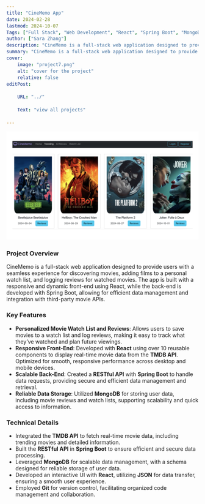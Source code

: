 ```yaml
---
title: "CineMemo App" 
date: 2024-02-28
lastmod: 2024-10-07
Tags: ["Full Stack", "Web Development", "React", "Spring Boot", "MongoDB", "JSON", "JavaScript", "TMDB API", "Git"]  
author: ["Sara Zhang"]
description: "CineMemo is a full-stack web application designed to provide users with a seamless experience for discovering movies, adding films to a personal watch list, and logging reviews for watched movies. The app is built with a responsive and dynamic front-end using React, while the back-end is developed with Spring Boot, allowing for efficient data management and integration with third-party movie APIs." 
summary: "CineMemo is a full-stack web application designed to provide users with a seamless experience for discovering movies, adding films to a personal watch list, and logging reviews for watched movies. The app is built with a responsive and dynamic front-end using React, while the back-end is developed with Spring Boot, allowing for efficient data management and integration with third-party movie APIs."
cover:
    image: "project7.png"
    alt: "cover for the project"
    relative: false
editPost:

    URL: "../"

    Text: "view all projects"

---
```

<div align="center">
    <img src="project7.png" alt="cover for the project" width="600"/>
</div>

### Project Overview
CineMemo is a full-stack web application designed to provide users with a seamless experience for discovering movies, adding films to a personal watch list, and logging reviews for watched movies. The app is built with a responsive and dynamic front-end using React, while the back-end is developed with Spring Boot, allowing for efficient data management and integration with third-party movie APIs.

### Key Features
- **Personalized Movie Watch List and Reviews**: Allows users to save movies to a watch list and log reviews, making it easy to track what they’ve watched and plan future viewings.
- **Responsive Front-End**: Developed with **React** using over 10 reusable components to display real-time movie data from the **TMDB API**. Optimized for smooth, responsive performance across desktop and mobile devices.
- **Scalable Back-End**: Created a **RESTful API** with **Spring Boot** to handle data requests, providing secure and efficient data management and retrieval.
- **Reliable Data Storage**: Utilized **MongoDB** for storing user data, including movie reviews and watch lists, supporting scalability and quick access to information.

### Technical Details
- Integrated the **TMDB API** to fetch real-time movie data, including trending movies and detailed information.
- Built the **RESTful API** in **Spring Boot** to ensure efficient and secure data processing.
- Leveraged **MongoDB** for scalable data management, with a schema designed for reliable storage of user data.
- Developed an interactive UI with **React**, utilizing **JSON** for data transfer, ensuring a smooth user experience.
- Employed **Git** for version control, facilitating organized code management and collaboration.
